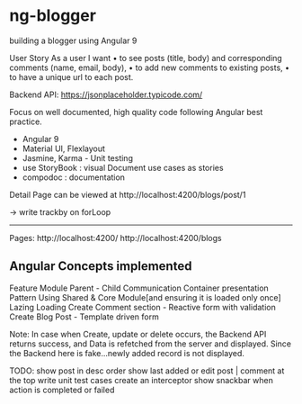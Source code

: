 # ng-blogger

building a blogger using Angular 9

User Story
As a user I want
• to see posts (title, body) and corresponding comments (name, email, body),
• to add new comments to existing posts,
• to have a unique url to each post.

Backend API: https://jsonplaceholder.typicode.com/

Focus on well documented, high quality code following Angular best practice.

- Angular 9
- Material UI, Flexlayout
- Jasmine, Karma - Unit testing
- use StoryBook : visual Document use cases as stories
- compodoc : documentation

Detail Page can be viewed at http://localhost:4200/blogs/post/1

-> write trackby on forLoop

---

Pages:
http://localhost:4200/
http://localhost:4200/blogs

## Angular Concepts implemented

Feature Module
Parent - Child Communication
Container presentation Pattern
Using Shared & Core Module[and ensuring it is loaded only once]
Lazing Loading
Create Comment section - Reactive form with validation
Create Blog Post - Template driven form

Note: In case when Create, update or delete occurs, the Backend API returns success, and Data is refetched from the server and displayed. Since the Backend here is fake...newly added record is not displayed.

TODO:
show post in desc order
show last added or edit post | comment at the top
write unit test cases
create an interceptor
show snackbar when action is completed or failed
